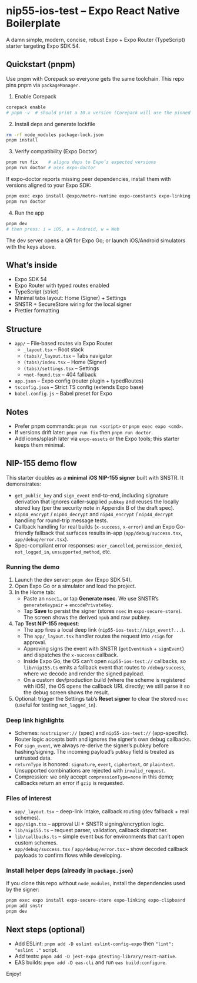 # nip55-ios-test – Expo React Native Boilerplate

A damn simple, modern, concise, robust Expo + Expo Router (TypeScript) starter targeting Expo SDK 54.

## Quickstart (pnpm)

Use pnpm with Corepack so everyone gets the same toolchain. This repo pins pnpm via `packageManager`.

1. Enable Corepack

```sh
corepack enable
# pnpm -v  # should print a 10.x version (Corepack will use the pinned version)
```

2. Install deps and generate lockfile

```sh
rm -rf node_modules package-lock.json
pnpm install
```

3. Verify compatibility (Expo Doctor)

```sh
pnpm run fix    # aligns deps to Expo’s expected versions
pnpm run doctor # uses expo-doctor
```

If expo-doctor reports missing peer dependencies, install them with versions aligned to your Expo SDK:

```sh
pnpm exec expo install @expo/metro-runtime expo-constants expo-linking react-native-safe-area-context react-native-screens
pnpm run doctor
```

4. Run the app

```sh
pnpm dev
# then press: i = iOS, a = Android, w = Web
```

The dev server opens a QR for Expo Go; or launch iOS/Android simulators with the keys above.

## What’s inside

- Expo SDK 54
- Expo Router with typed routes enabled
- TypeScript (strict)
- Minimal tabs layout: Home (Signer) + Settings
- SNSTR + SecureStore wiring for the local signer
- Prettier formatting

## Structure

- `app/` – File‑based routes via Expo Router
  - `_layout.tsx` – Root stack
  - `(tabs)/_layout.tsx` – Tabs navigator
  - `(tabs)/index.tsx` – Home (Signer)
  - `(tabs)/settings.tsx` – Settings
  - `+not-found.tsx` – 404 fallback
- `app.json` – Expo config (router plugin + typedRoutes)
- `tsconfig.json` – Strict TS config (extends Expo base)
- `babel.config.js` – Babel preset for Expo

## Notes

- Prefer pnpm commands: `pnpm run <script>` or `pnpm exec expo <cmd>`.
- If versions drift later: `pnpm run fix` then `pnpm run doctor`.
- Add icons/splash later via `expo-assets` or the Expo tools; this starter keeps them minimal.

## NIP-155 demo flow

This starter doubles as a **minimal iOS NIP-155 signer** built with SNSTR. It demonstrates:

- `get_public_key` and `sign_event` end-to-end, including signature derivation that ignores caller-supplied `pubkey` and reuses the locally stored key (per the security note in Appendix B of the draft spec).
- `nip04_encrypt` / `nip04_decrypt` and `nip44_encrypt` / `nip44_decrypt` handling for round-trip message tests.
- Callback handling for real builds (`x-success`, `x-error`) and an Expo Go-friendly fallback that surfaces results in-app (`app/debug/success.tsx`, `app/debug/error.tsx`).
- Spec-compliant error responses: `user_cancelled`, `permission_denied`, `not_logged_in`, `unsupported_method`, etc.

### Running the demo

1. Launch the dev server: `pnpm dev` (Expo SDK 54).
2. Open Expo Go or a simulator and load the project.
3. In the Home tab:
   - Paste an `nsec1…` or tap **Generate nsec**. We use SNSTR’s `generateKeypair` + `encodePrivateKey`.
   - Tap **Save** to persist the signer (stores `nsec` in `expo-secure-store`). The screen shows the derived `npub` and raw pubkey.
4. Tap **Test NIP-155 request**:
   - The app fires a local deep link (`nip55-ios-test://sign_event?...`).
   - The `app/_layout.tsx` handler routes the request into `/sign` for approval.
   - Approving signs the event with SNSTR (`getEventHash` + `signEvent`) and dispatches the `x-success` callback.
   - Inside Expo Go, the OS can’t open `nip55-ios-test://` callbacks, so `lib/nip155.ts` emits a fallback event that routes to `/debug/success`, where we decode and render the signed payload.
   - On a custom dev/production build (where the scheme is registered with iOS), the OS opens the callback URL directly; we still parse it so the debug screen shows the result.
5. Optional: trigger the Settings tab’s **Reset signer** to clear the stored `nsec` (useful for testing `not_logged_in`).

### Deep link highlights

- Schemes: `nostrsigner://` (spec) and `nip55-ios-test://` (app-specific). Router logic accepts both and ignores the signer’s own debug callbacks.
- For `sign_event`, we always re-derive the signer’s pubkey before hashing/signing. The incoming payload’s `pubkey` field is treated as untrusted data.
- `returnType` is honored: `signature`, `event`, `ciphertext`, or `plaintext`. Unsupported combinations are rejected with `invalid_request`.
- Compression: we only accept `compressionType=none` in this demo; callbacks return an error if `gzip` is requested.

### Files of interest

- `app/_layout.tsx` – deep-link intake, callback routing (dev fallback + real schemes).
- `app/sign.tsx` – approval UI + SNSTR signing/encryption logic.
- `lib/nip155.ts` – request parser, validation, callback dispatcher.
- `lib/callbacks.ts` – simple event bus for environments that can’t open custom schemes.
- `app/debug/success.tsx` / `app/debug/error.tsx` – show decoded callback payloads to confirm flows while developing.

### Install helper deps (already in `package.json`)

If you clone this repo without `node_modules`, install the dependencies used by the signer:

```sh
pnpm exec expo install expo-secure-store expo-linking expo-clipboard
pnpm add snstr
pnpm dev
```

## Next steps (optional)

- Add ESLint: `pnpm add -D eslint eslint-config-expo` then `"lint": "eslint ."` script.
- Add tests: `pnpm add -D jest-expo @testing-library/react-native`.
- EAS builds: `pnpm add -D eas-cli` and run `eas build:configure`.

Enjoy!
